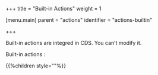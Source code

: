 +++
title = "Built-in Actions"
weight = 1

[menu.main]
parent = "actions"
identifier = "actions-builtin"

+++

Built-in actions are integred in CDS. You can’t modify it.

Built-in actions :

{{%children style=""%}}
